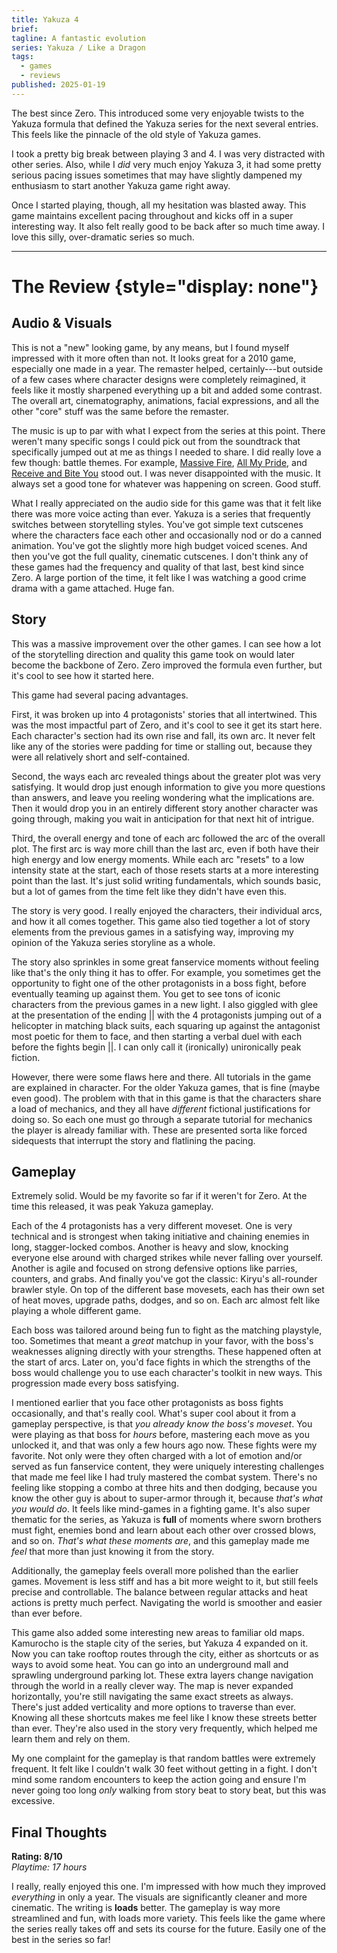 ```yaml
---
title: Yakuza 4
brief:
tagline: A fantastic evolution
series: Yakuza / Like a Dragon
tags:
  - games
  - reviews
published: 2025-01-19
---
```


The best since Zero. This introduced some very enjoyable twists to the Yakuza
formula that defined the Yakuza series for the next several entries. This feels
like the pinnacle of the old style of Yakuza games.

I took a pretty big break between playing 3 and 4. I was very distracted with
other series. Also, while I _did_ very much enjoy Yakuza 3, it had some pretty
serious pacing issues sometimes that may have slightly dampened my enthusiasm to
start another Yakuza game right away.

Once I started playing, though, all my hesitation was blasted away. This game
maintains excellent pacing throughout and kicks off in a super interesting way.
It also felt really good to be back after so much time away. I love this silly,
over-dramatic series so much.

---

# The Review {style="display: none"}

## Audio & Visuals

This is not a "new" looking game, by any means, but I found myself impressed
with it more often than not. It looks great for a 2010 game, especially one made
in a year. The remaster helped, certainly---but outside of a few cases where
character designs were completely reimagined, it feels like it mostly sharpened
everything up a bit and added some contrast. The overall art, cinematography,
animations, facial expressions, and all the other "core" stuff was the same
before the remaster.

The music is up to par with what I expect from the series at this point. There
weren't many specific songs I could pick out from the soundtrack that
specifically jumped out at me as things I needed to share. I did really love a
few though: battle themes. For example,
[Massive Fire](https://youtu.be/rn5RcTcDVHA),
[All My Pride](https://youtu.be/sMDlWf3QB0I), and
[Receive and Bite You](https://youtu.be/3OjillYVV6Y) stood out. I was never
disappointed with the music. It always set a good tone for whatever was
happening on screen. Good stuff.

What I really appreciated on the audio side for this game was that it felt like
there was more voice acting than ever. Yakuza is a series that frequently
switches between storytelling styles. You've got simple text cutscenes where the
characters face each other and occasionally nod or do a canned animation. You've
got the slightly more high budget voiced scenes. And then you've got the full
quality, cinematic cutscenes. I don't think any of these games had the frequency
and quality of that last, best kind since Zero. A large portion of the time, it
felt like I was watching a good crime drama with a game attached. Huge fan.

## Story

This was a massive improvement over the other games. I can see how a lot of the
storytelling direction and quality this game took on would later become the
backbone of Zero. Zero improved the formula even further, but it's cool to see
how it started here.

This game had several pacing advantages.

First, it was broken up into 4 protagonists' stories that all intertwined. This
was the most impactful part of Zero, and it's cool to see it get its start here.
Each character's section had its own rise and fall, its own arc. It never felt
like any of the stories were padding for time or stalling out, because they were
all relatively short and self-contained.

Second, the ways each arc revealed things about the greater plot was very
satisfying. It would drop just enough information to give you more questions
than answers, and leave you reeling wondering what the implications are. Then it
would drop you in an entirely different story another character was going
through, making you wait in anticipation for that next hit of intrigue.

Third, the overall energy and tone of each arc followed the arc of the overall
plot. The first arc is way more chill than the last arc, even if both have their
high energy and low energy moments. While each arc "resets" to a low intensity
state at the start, each of those resets starts at a more interesting point than
the last. It's just solid writing fundamentals, which sounds basic, but a lot of
games from the time felt like they didn't have even this.

The story is very good. I really enjoyed the characters, their individual arcs,
and how it all comes together. This game also tied together a lot of story
elements from the previous games in a satisfying way, improving my opinion of
the Yakuza series storyline as a whole.

The story also sprinkles in some great fanservice moments without feeling like
that's the only thing it has to offer. For example, you sometimes get the
opportunity to fight one of the other protagonists in a boss fight, before
eventually teaming up against them. You get to see tons of iconic characters
from the previous games in a new light. I also giggled with glee at the
presentation of the ending || with the 4 protagonists jumping out of a
helicopter in matching black suits, each squaring up against the antagonist most
poetic for them to face, and then starting a verbal duel with each before the
fights begin ||. I can only call it (ironically) unironically peak fiction.

However, there were some flaws here and there. All tutorials in the game are
explained in character. For the older Yakuza games, that is fine (maybe even
good). The problem with that in this game is that the characters share a load of
mechanics, and they all have _different_ fictional justifications for doing so.
So each one must go through a separate tutorial for mechanics the player is
already familiar with. These are presented sorta like forced sidequests that
interrupt the story and flatlining the pacing.

## Gameplay

Extremely solid. Would be my favorite so far if it weren't for Zero. At the time
this released, it was peak Yakuza gameplay.

Each of the 4 protagonists has a very different moveset. One is very technical
and is strongest when taking initiative and chaining enemies in long,
stagger-locked combos. Another is heavy and slow, knocking everyone else around
with charged strikes while never falling over yourself. Another is agile and
focused on strong defensive options like parries, counters, and grabs. And
finally you've got the classic: Kiryu's all-rounder brawler style. On top of the
different base movesets, each has their own set of heat moves, upgrade paths,
dodges, and so on. Each arc almost felt like playing a whole different game.

Each boss was tailored around being fun to fight as the matching playstyle, too.
Sometimes that meant a _great_ matchup in your favor, with the boss's weaknesses
aligning directly with your strengths. These happened often at the start of
arcs. Later on, you'd face fights in which the strengths of the boss would
challenge you to use each character's toolkit in new ways. This progression made
every boss satisfying.

I mentioned earlier that you face other protagonists as boss fights
occasionally, and that's really cool. What's super cool about it from a gameplay
perspective, is that _you already know the boss's moveset_. You were playing as
that boss for _hours_ before, mastering each move as you unlocked it, and that
was only a few hours ago now. These fights were my favorite. Not only were they
often charged with a lot of emotion and/or served as fun fanservice content,
they were uniquely interesting challenges that made me feel like I had truly
mastered the combat system. There's no feeling like stopping a combo at three
hits and then dodging, because you know the other guy is about to super-armor
through it, because _that's what you would do_. It feels like mind-games in a
fighting game. It's also super thematic for the series, as Yakuza is **full** of
moments where sworn brothers must fight, enemies bond and learn about each other
over crossed blows, and so on. _That's what these moments are_, and this
gameplay made me _feel_ that more than just knowing it from the story.

Additionally, the gameplay feels overall more polished than the earlier games.
Movement is less stiff and has a bit more weight to it, but still feels precise
and controllable. The balance between regular attacks and heat actions is pretty
much perfect. Navigating the world is smoother and easier than ever before.

This game also added some interesting new areas to familiar old maps. Kamurocho
is the staple city of the series, but Yakuza 4 expanded on it. Now you can take
rooftop routes through the city, either as shortcuts or as ways to avoid some
heat. You can go into an underground mall and sprawling underground parking lot.
These extra layers change navigation through the world in a really clever way.
The map is never expanded horizontally, you're still navigating the same exact
streets as always. There's just added verticality and more options to traverse
than ever. Knowing all these shortcuts makes me feel like I know these streets
better than ever. They're also used in the story very frequently, which helped
me learn them and rely on them.

My one complaint for the gameplay is that random battles were extremely
frequent. It felt like I couldn't walk 30 feet without getting in a fight. I
don't mind some random encounters to keep the action going and ensure I'm never
going too long _only_ walking from story beat to story beat, but this was
excessive.

## Final Thoughts

**Rating: 8/10**  
_Playtime: 17 hours_

I really, really enjoyed this one. I'm impressed with how much they improved
_everything_ in only a year. The visuals are significantly cleaner and more
cinematic. The writing is **loads** better. The gameplay is way more streamlined
and fun, with loads more variety. This feels like the game where the series
really takes off and sets its course for the future. Easily one of the best in
the series so far!
